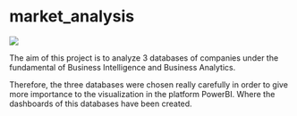# market_analysis

<img src="https://www.google.com/url?sa=i&url=https%3A%2F%2Fnovaquality.es%2F2019%2F06%2F28%2Fpor-que-integrar-business-intelligence-en-la-empresa%2F&psig=AOvVaw3VzA6e1SgzAVItfGaw-VHl&ust=1627716896800000&source=images&cd=vfe&ved=0CAsQjRxqFwoTCKjylpakivICFQAAAAAdAAAAABAD">

The aim of this project is to analyze 3 databases of companies under the fundamental of Business Intelligence and Business Analytics.

Therefore, the three databases were chosen really carefully in order to give more importance to the visualization in the platform PowerBI. Where the dashboards of this databases have been created.

